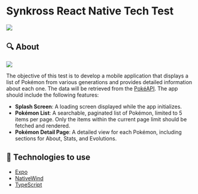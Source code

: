 # Synkross React Native Tech Test

![](https://img.shields.io/badge/Frontend-ReactNative-blue?style=flat-square&link=https://reactnative.dev)

## 🔍 About

![](https://user-images.githubusercontent.com/25598040/102695607-39642200-4207-11eb-951b-390a856f9be4.png)

The objective of this test is to develop a mobile application that displays a list of Pokémon from various generations and provides detailed information about each one. The data will be retrieved from the [PokéAPI](https://pokeapi.co/). The app should include the following features:


- **Splash Screen**: A loading screen displayed while the app initializes.
- **Pokémon List**: A searchable, paginated list of Pokémon, limited to 5 items per page. Only the items within the current page limit should be fetched and rendered.
- **Pokémon Detail Page**: A detailed view for each Pokémon, including sections for About, Stats, and Evolutions.

## 🔧 Technologies to use

- [Expo](https://expo.dev/)
- [NativeWind](https://www.nativewind.dev/)
- [TypeScript](https://www.typescriptlang.org/)
